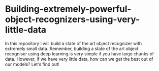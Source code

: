 # Building-extremely-powerful-object-recognizers-using-very-little-data
In this repository I will build a state of the art object recognizer with extremely small data. Remember, building a state of the art object recogniser using deep learning is very simple if you have large chunks of data. However, if we have very little data, how can we get the best out of our models? Let's find out!
